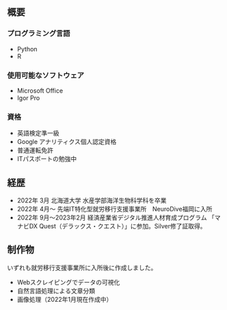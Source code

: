 ## 概要
### プログラミング言語
* Python
* R

### 使用可能なソフトウェア
* Microsoft Office
* Igor Pro

### 資格
* 英語検定準一級
* Google アナリティクス個人認定資格
* 普通運転免許
* ITパスポートの勉強中

## 経歴
* 2022年 3月 北海道大学 水産学部海洋生物科学科を卒業
* 2022年 4月～ 先端IT特化型就労移行支援事業所　NeuroDive福岡に入所
* 2022年 9月～2023年2月 経済産業省デジタル推進人材育成プログラム
「マナビDX Quest（デラックス・クエスト）」に参加。Silver修了証取得。

## 制作物
いずれも就労移行支援事業所に入所後に作成しました。
* Webスクレイピングでデータの可視化
* 自然言語処理による文章分類
* 画像処理（2022年1月現在作成中）


<!--
**naminorigorilla/naminorigorilla** is a ✨ _special_ ✨ repository because its `README.md` (this file) appears on your GitHub profile.

Here are some ideas to get you started:

- 🔭 I’m currently working on ...
- 🌱 I’m currently learning ...
- 👯 I’m looking to collaborate on ...
- 🤔 I’m looking for help with ...
- 💬 Ask me about ...
- 📫 How to reach me: ...
- 😄 Pronouns: ...
- ⚡ Fun fact: ...
-->
